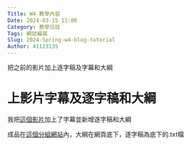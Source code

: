 ```yaml
---
Title: W4 教學內容
Date: 2024-03-15 11:00
Category: 教學日誌
Tags: 網誌編寫
Slug: 2024-Spring-w4-blog-tutorial
Author: 41123135
---
```


把之前的影片加上逐字稿及字幕和大綱

<!-- PELICAN_END_SUMMARY -->

# 上影片字幕及逐字稿和大綱

我把[這個影片](https://nfuedu-my.sharepoint.com/:v:/g/personal/yen_nfu_edu_tw/EX2nKmkIMX9EtahHjCFmVg4Bp_6wwEvoKsos6LbRHFl6NA?nav=eyJyZWZlcnJhbEluZm8iOnsicmVmZXJyYWxBcHAiOiJPbmVEcml2ZUZvckJ1c2luZXNzIiwicmVmZXJyYWxBcHBQbGF0Zm9ybSI6IldlYiIsInJlZmVycmFsTW9kZSI6InZpZXciLCJyZWZlcnJhbFZpZXciOiJNeUZpbGVzTGlua0NvcHkifX0&e=qD4FMu)加上了字幕並新增逐字稿和大綱

成品在[這個分組網站](https://mdecd2024.github.io/2a-midag3/content/%E5%A6%82%E4%BD%95%E4%BD%BF%E7%94%A8Codespaces.html)內，大綱在網頁底下，逐字稿為底下的.txt檔